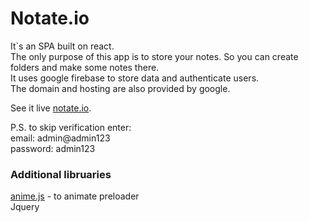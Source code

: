 # Notate.io

It`s an SPA built on react.  
The only purpose of this app is to store your notes. 
So you can create folders and make some notes there.  
It uses google firebase to store data and authenticate users.  
The domain and hosting are also provided by google.  

See it live [notate.io](https://notate-io.web.app/).

P.S. to skip verification enter:  
email: admin@admin123  
password: admin123  


### Additional libruaries

[anime.js](https://animejs.com/) - to animate preloader  
Jquery  

